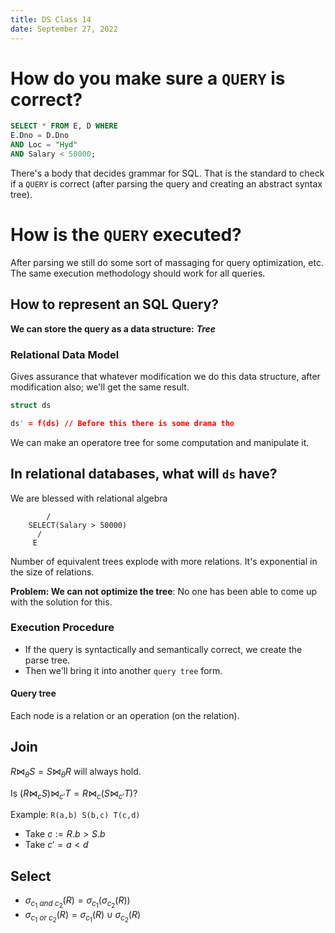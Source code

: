 ```yaml
---
title: DS Class 14
date: September 27, 2022
---
```


# How do you make sure a `QUERY` is correct?

```sql
SELECT * FROM E, D WHERE
E.Dno = D.Dno
AND Loc = "Hyd"
AND Salary < 50000;
```

There's a body that decides grammar for SQL. That is the standard to check if a `QUERY` is correct (after parsing the query and creating an abstract syntax tree).

# How is the `QUERY` executed?

After parsing we still do some sort of massaging for query optimization, etc.
The same execution methodology should work for all queries.

## How to represent an SQL Query?

**We can store the query as a data structure:** ***Tree***

### Relational Data Model

Gives assurance that whatever modification we do this data structure, after modification also; we'll get the same result.


```c
struct ds

ds' = f(ds) // Before this there is some drama tho
```

We can make an operatore tree for some computation and manipulate it.

## In relational databases, what will `ds` have?

We are blessed with relational algebra

```
        /
    SELECT(Salary > 50000)
      /
     E 
```

Number of equivalent trees explode with more relations. It's exponential in the size of relations.

**Problem: We can not optimize the tree**: No one has been able to come up with the solution for this.

### Execution Procedure

- If the query is syntactically and semantically correct, we create the parse tree.
- Then we'll bring it into another `query tree` form.

#### Query tree

Each node is a relation or an operation (on the relation).


## Join

$R \Join_\theta S = S \Join_\theta R$ will always hold.


Is $(R \Join_c S) \Join_{c'} T = R \Join_c (S \Join_{c'} T)$?

Example: `R(a,b) S(b,c) T(c,d)`

- Take $c := R.b > S.b$
- Take $c' = a < d$

## Select

- $\sigma_{c_1 \ and\ c_2} (R) = \sigma_{c_1}(\sigma_{c_2} (R))$
- $\sigma_{c_1 \ or\ c_2} (R) = \sigma_{c_1} (R) \cup \sigma_{c_2} (R)$



